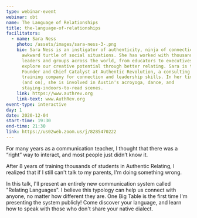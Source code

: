 ```yaml
---
type: webinar-event
webinar: obt
name: The Language of Relationships
title: the-language-of-relationships
facilitators:
  - name: Sara Ness
    photo: /assets/images/sara-ness-3-.png
    bio: Sara Ness is an instigator of authenticity, ninja of connection, and
      awkward turtle of social situations. She has worked with thousands of
      leaders and groups across the world, from educators to executives, to
      explore our creative potential through better relating. Sara is the
      Founder and Chief Catalyst at Authentic Revolution, a consulting and
      training company for connection and leadership skills. In her time off
      (and on), she is involved in Austin's acroyoga, dance, and
      staying-indoors-to-read scenes.
    link: https://www.authrev.org
    link-text: www.AuthRev.org
event-type: interactive
day: 1
date: 2020-12-04
start-time: 19:30
end-time: 21:30
link: https://us02web.zoom.us/j/8285470222
---
```


For many years as a communication teacher, I thought that there was a “right” way to interact, and most people just didn’t know it. 

After 8 years of training thousands of students in Authentic Relating, I realized that if I still can't talk to my parents, I'm doing something wrong.

In this talk, I'll present an entirely new communication system called "Relating Languages". I believe this typology can help us connect with anyone, no matter how different they are. One Big Table is the first time I'm presenting the system publicly! Come discover your language, and learn how to speak with those who don't share your native dialect.